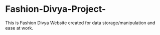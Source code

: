 # Fashion-Divya-Project-
This is Fashion Divya Website created for data storage/manipulation and ease at work.
